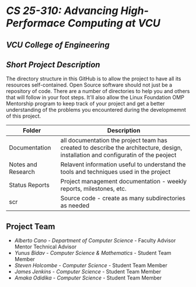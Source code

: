 # *CS 25-310: Advancing High-Performace Computing at VCU*
## *VCU College of Engineering*
## *Short Project Description*
The directory structure in this GitHub is to allow the project to have all its resources self-contained.
Open Source software should not just be a repository of code.  There are a number of directories to help you and others that will 
follow in your foot steps.  It'll also allow the Linux Foundation OMP Mentorship program to keep track of your project and get
a better understanding of the problems you encountered during the developmemnt of this project.

| Folder | Description |
|---|---|
| Documentation |  all documentation the project team has created to describe the architecture, design, installation and configuratin of the peoject |
| Notes and Research | Relavent information useful to understand the tools and techniques used in the project |
| Status Reports | Project management documentation - weekly reports, milestones, etc. |
| scr | Source code - create as many subdirectories as needed |

## Project Team

- *Alberto Cano* - *Department of Computer Science* - Faculty Advisor Mentor Technical Advisor
- *Yunus Bidav* - *Computer Science & Mathematics* - Student Team Member
- *Steven Holcombe* - *Computer Science* - Student Team Member
- *James Jenkins* - *Computer Science* - Student Team Member
- *Amaka Odidika* - *Computer Science* - Student Team Member

